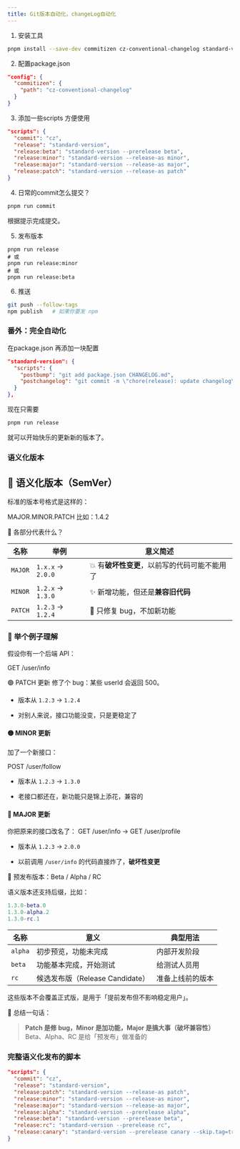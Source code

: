 ```yaml
---
title: Git版本自动化，changeLog自动化
---
```

1. 安装工具

```bash
pnpm install --save-dev commitizen cz-conventional-changelog standard-version
```

2. 配置package.json

```json
"config": {
  "commitizen": {
    "path": "cz-conventional-changelog"
  }
}
```

3. 添加一些scripts 方便使用

```json
"scripts": {
  "commit": "cz",
  "release": "standard-version",
  "release:beta": "standard-version --prerelease beta",
  "release:minor": "standard-version --release-as minor",
  "release:major": "standard-version --release-as major",
  "release:patch": "standard-version --release-as patch"
}

```

4. 日常的commit怎么提交？

```bash
pnpm run commit
```

根据提示完成提交。

5. 发布版本

```
pnpm run release
# 或
pnpm run release:minor
# 或
pnpm run release:beta
```

6. 推送

```bash
git push --follow-tags
npm publish   # 如果你要发 npm
```


### 番外：完全自动化

在package.json 再添加一块配置

```json
"standard-version": {  
  "scripts": {  
    "postbump": "git add package.json CHANGELOG.md",  
    "postchangelog": "git commit -m \"chore(release): update changelog\""  
  }  
},
```

现在只需要

```bash
pnpm run release
```

就可以开始快乐的更新新的版本了。


### 语义化版本

## 🎯 语义化版本（SemVer）

标准的版本号格式是这样的：

MAJOR.MINOR.PATCH
比如：1.4.2

🔹 各部分代表什么？

|名称|举例|意义简述|
|---|---|---|
|`MAJOR`|`1.x.x` → `2.0.0`|💥 有**破坏性变更**，以前写的代码可能不能用了|
|`MINOR`|`1.2.x` → `1.3.0`|✨ 新增功能，但还是**兼容旧代码**|
|`PATCH`|`1.2.3` → `1.2.4`|🐞 只修复 bug，不加新功能|

### 📌 举个例子理解

假设你有一个后端 API：

GET /user/info

🟢 PATCH 更新
修了个 bug：某些 userId 会返回 500。

- 版本从 `1.2.3` → `1.2.4`
    
- 对别人来说，接口功能没变，只是更稳定了
    

#### 🟡 MINOR 更新

加了一个新接口：

POST /user/follow

- 版本从 `1.2.3` → `1.3.0`
    
- 老接口都还在，新功能只是锦上添花，兼容的
    

#### 🔴 MAJOR 更新

你把原来的接口改名了：
GET /user/info → GET /user/profile
- 版本从 `1.2.3` → `2.0.0`
    
- 以前调用 `/user/info` 的代码直接炸了，**破坏性变更**


🔸 预发布版本：Beta / Alpha / RC

语义版本还支持后缀，比如：

```matlab
1.3.0-beta.0
1.3.0-alpha.2
1.3.0-rc.1
```

| 名称      | 意义                       | 典型用法     |
| ------- | ------------------------ | -------- |
| `alpha` | 初步预览，功能未完成               | 内部开发阶段   |
| `beta`  | 功能基本完成，开始测试              | 给测试人员用   |
| `rc`    | 候选发布版（Release Candidate） | 准备上线前的版本 |
这些版本不会覆盖正式版，是用于「提前发布但不影响稳定用户」。

🧠 总结一句话：

>**Patch 是修 bug，Minor 是加功能，Major 是搞大事（破坏兼容性）**  
	Beta、Alpha、RC 是给「预发布」做准备的
 

### 完整语义化发布的脚本

```json
"scripts": {
  "commit": "cz",
  "release": "standard-version",
  "release:patch": "standard-version --release-as patch",
  "release:minor": "standard-version --release-as minor",
  "release:major": "standard-version --release-as major",
  "release:alpha": "standard-version --prerelease alpha",
  "release:beta": "standard-version --prerelease beta",
  "release:rc": "standard-version --prerelease rc",
  "release:canary": "standard-version --prerelease canary --skip.tag=true --skip.commit=true"
}

```